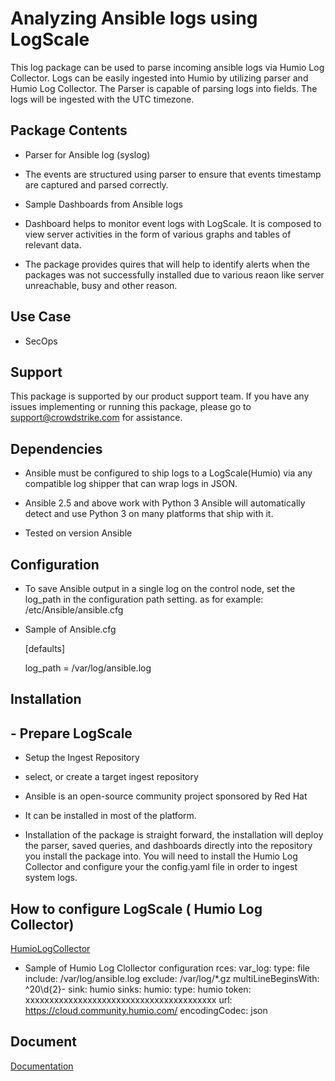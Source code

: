 # Analyzing Ansible logs using LogScale

This log package can be used to parse incoming ansible logs via Humio Log Collector.
Logs can be easily ingested into Humio by utilizing parser and Humio Log Collector.
The Parser is capable of parsing logs into fields. The logs will be ingested with the UTC timezone. 


## Package Contents

- Parser for Ansible log (syslog)

- The events are structured using parser to ensure that events timestamp are captured and parsed correctly.
- Sample Dashboards from Ansible logs

- Dashboard helps to monitor event logs with LogScale. It is composed to view server activities in the form of various graphs and tables of relevant data. 

- The package provides quires that will help to identify alerts when the packages was not successfully installed due to various reaon like  server unreachable, busy and other reason.

## Use Case

- SecOps


## Support

This package is supported by our product support team. If you have any issues implementing or running this package, please go to support@crowdstrike.com for assistance.

## Dependencies

- Ansible must be configured to ship logs to a LogScale(Humio) via any compatible log shipper that can wrap logs in JSON.

- Ansible 2.5 and above work with Python 3
Ansible will automatically detect and use Python 3 on many platforms that ship with it.
- Tested  on version Ansible 

## Configuration

- To save Ansible output in a single log on the control node, set the log_path in the configuration path setting. as for example:
/etc/Ansible/ansible.cfg

- Sample of Ansible.cfg 

  [defaults]

  log_path = /var/log/ansible.log


## Installation

## -  Prepare LogScale
- Setup the Ingest Repository
- select, or create a target ingest repository



- Ansible is an open-source community project sponsored by Red Hat
- It can be installed in most of the platform.
-   Installation of the package is straight forward, the installation will deploy the parser, saved queries, and dashboards directly into the repository you install the package into. You will need to install the Humio Log Collector and configure your the config.yaml file in order to ingest system logs.

## How to configure  LogScale (  Humio Log Collector) 
[HumioLogCollector]( https://library.humio.com/humio-server/log-shippers-log-collector-install-linux.html)

- Sample of Humio Log Clollector configuration
   rces:
  var_log:
    type: file
    include: /var/log/ansible.log
    exclude: /var/log/*.gz
    multiLineBeginsWith: ^20\d{2}-
    sink: humio
sinks:
  humio:
    type: humio
    token: xxxxxxxxxxxxxxxxxxxxxxxxxxxxxxxxxxxxxxxx
    url: https://cloud.community.humio.com/
    encodingCodec: json

## Document

[Documentation](https://docs.google.com/document/d/1BaozU09pIAAIas9ubdtxdDXoyn3b6jCs3NEY6kiQMKc/edit#heading=h.llu2egq1xfnb)
